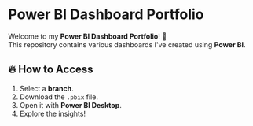 # Power BI Dashboard Portfolio

Welcome to my **Power BI Dashboard Portfolio**! 🚀  
This repository contains various dashboards I've created using **Power BI**.

## 🔥 How to Access

1. Select a **branch**.  
2. Download the `.pbix` file.  
3. Open it with **Power BI Desktop**.  
4. Explore the insights!  
